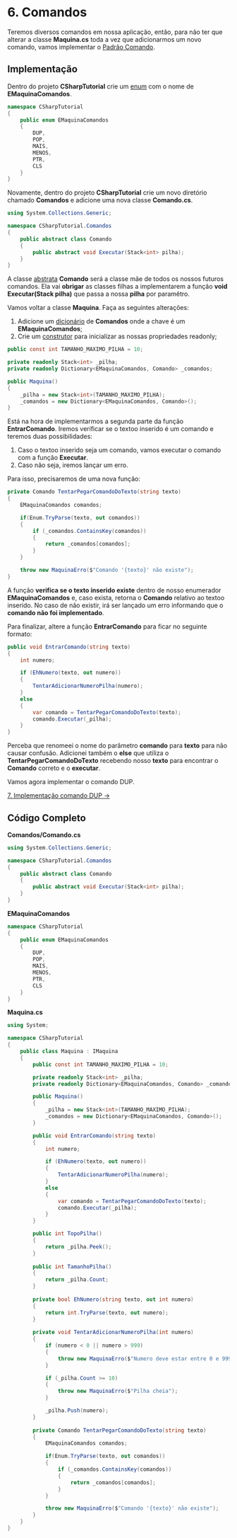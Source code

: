 # 6. Comandos

Teremos diversos comandos em nossa aplicação, então, para não ter que alterar a classe **Maquina.cs** toda a vez 
que adicionarmos um novo comando, vamos implementar o [Padrão Comando](https://gameprogrammingpatterns.com/comando.html).

## Implementação

Dentro do projeto **CSharpTutorial** crie um [enum](https://docs.microsoft.com/pt-br/dotnet/csharp/language-reference/builtin-types/enum) com o nome de **EMaquinaComandos**.
```C#
namespace CSharpTutorial
{
    public enum EMaquinaComandos
    {
        DUP,	
        POP, 	
        MAIS,	
        MENOS,	
        PTR,	
        CLS     
    }
}
```

Novamente, dentro do projeto **CSharpTutorial** crie um novo diretório chamado **Comandos** e adicione uma nova classe **Comando.cs**.
```C#
using System.Collections.Generic;

namespace CSharpTutorial.Comandos
{
    public abstract class Comando
    {
        public abstract void Executar(Stack<int> pilha);
    }
}
```
A classe [abstrata](https://docs.microsoft.com/pt-br/dotnet/csharp/language-reference/keywords/abstract) **Comando** será a classe mãe de todos os nossos futuros comandos. Ela vai **obrigar** as classes filhas a implementarem
a função **void Executar(Stack<int> pilha)** que passa a nossa **pilha** por paramêtro.

Vamos voltar a classe **Maquina**. Faça as seguintes alterações:
1. Adicione um [dicionário](https://docs.microsoft.com/pt-br/dotnet/api/system.collections.generic.dictionary-2?view=netcore-3.1) de **Comandos** onde a chave é um **EMaquinaComandos**;
2. Crie um [construtor](https://docs.microsoft.com/pt-br/dotnet/csharp/programming-guide/classes-and-structs/using-constructors) para inicializar as nossas propriedades readonly;

```C#
public const int TAMANHO_MAXIMO_PILHA = 10;

private readonly Stack<int> _pilha;
private readonly Dictionary<EMaquinaComandos, Comando> _comandos;

public Maquina()
{
	_pilha = new Stack<int>(TAMANHO_MAXIMO_PILHA);
	_comandos = new Dictionary<EMaquinaComandos, Comando>();
}
```

Está na hora de implementarmos a segunda parte da função **EntrarComando**. Iremos verificar se o textoo
inserido é um comando e teremos duas possibilidades:
1. Caso o textoo inserido seja um comando, vamos executar o comando com a função **Executar**.
2. Caso não seja, iremos lançar um erro.

Para isso, precisaremos de uma nova função:
```C#
private Comando TentarPegarComandoDoTexto(string texto)
{
    EMaquinaComandos comandos;

    if(Enum.TryParse(texto, out comandos))
    {
        if (_comandos.ContainsKey(comandos))
        {
            return _comandos[comandos];
        }
    }

    throw new MaquinaErro($"Comando '{texto}' não existe");           
}
```
A função **verifica se o texto inserido existe** dentro de nosso enumerador **EMaquinaComandos** e, caso exista, retorna o **Comando** relativo ao textoo inserido. No caso de não existir, irá ser lançado um erro informando que o **comando não foi implementado**.

Para finalizar, altere a função **EntrarComando** para ficar no seguinte formato:
```C#
public void EntrarComando(string texto)
{
    int numero;

    if (EhNumero(texto, out numero))
    {
        TentarAdicionarNumeroPilha(numero);
    }
    else
    {
        var comando = TentarPegarComandoDoTexto(texto);
        comando.Executar(_pilha);
    }
}
```
Perceba que renomeei o nome do parâmetro **comando** para **texto** para não causar confusão. Adicionei também o **else**
que utiliza o **TentarPegarComandoDoTexto** recebendo nosso **texto** para encontrar o **Comando** correto e o **executar**.

Vamos agora implementar o comando DUP.

[7. Implementação comando DUP &rarr;](https://github.com/Go-Horse-Coding/csharp-tutorial/blob/master/modulos/tutorial/7.comando-dup.md)

## Código Completo
**Comandos/Comando.cs**
```C#
using System.Collections.Generic;

namespace CSharpTutorial.Comandos
{
    public abstract class Comando
    {
        public abstract void Executar(Stack<int> pilha);
    }
}
```
**EMaquinaComandos**
```C#
namespace CSharpTutorial
{
    public enum EMaquinaComandos
    {
        DUP,	
        POP, 	
        MAIS,	
        MENOS,	
        PTR,	
        CLS     
    }
}
```
**Maquina.cs**
```C#
using System;

namespace CSharpTutorial
{
    public class Maquina : IMaquina
    {
        public const int TAMANHO_MAXIMO_PILHA = 10;

        private readonly Stack<int> _pilha;
        private readonly Dictionary<EMaquinaComandos, Comando> _comandos;

        public Maquina()
        {
            _pilha = new Stack<int>(TAMANHO_MAXIMO_PILHA);
            _comandos = new Dictionary<EMaquinaComandos, Comando>();
        }

        public void EntrarComando(string texto)
        {
            int numero;

            if (EhNumero(texto, out numero))
            {
                TentarAdicionarNumeroPilha(numero);
            }
            else
            {
                var comando = TentarPegarComandoDoTexto(texto);
                comando.Executar(_pilha);
            }
        }

        public int TopoPilha()
        {
            return _pilha.Peek();
        }
		
        public int TamanhoPilha()
        {
            return _pilha.Count;
        }
		
        private bool EhNumero(string texto, out int numero)
        {
            return int.TryParse(texto, out numero);
        }
		
        private void TentarAdicionarNumeroPilha(int numero)
        {
            if (numero < 0 || numero > 999)
            {
                throw new MaquinaErro($"Numero deve estar entre 0 e 999");
            }

            if (_pilha.Count >= 10)
            {
                throw new MaquinaErro($"Pilha cheia");
            }

            _pilha.Push(numero);
        }
		
        private Comando TentarPegarComandoDoTexto(string texto)
        {
            EMaquinaComandos comandos;

            if(Enum.TryParse(texto, out comandos))
            {
                if (_comandos.ContainsKey(comandos))
                {
                    return _comandos[comandos];
                }
            }

            throw new MaquinaErro($"Comando '{texto}' não existe");           
        }
    }
}
```


